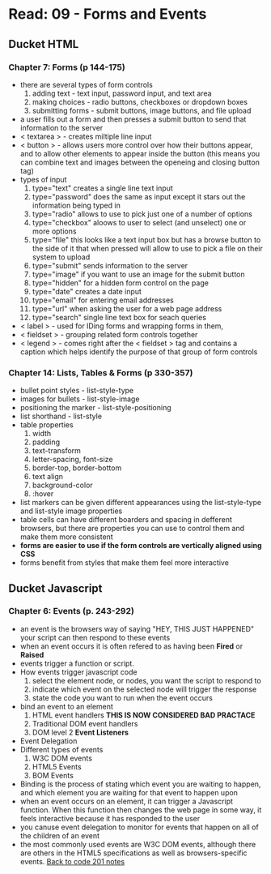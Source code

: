 # Read: 09 - Forms and Events

## Ducket HTML

### Chapter 7: Forms (p 144-175)

- there are several types of form controls
  1. adding text - text input, password input, and text area
  1. making choices - radio buttons, checkboxes or dropdown boxes
  1. submitting forms - submit buttons, image buttons, and file upload
- a user fills out a form and then presses a submit button to send that information to the server
- < textarea > - creates miltiple line input
- < button > - allows users more control over how their buttons appear, and to allow other elements to appear inside the button (this means you can combine text and images between the openeing and closing button tag)
- types of input
  1. type="text" creates a single line text input
  1. type="password" does the same as input except it stars out the information being typed in
  1. type="radio" allows to use to pick just one of a number of options
  1. type="checkbox" aloows to user to select (and unselect) one or more options
  1. type="file" this looks like a text input box but has a browse button to the side of it that when pressed will allow to use to pick a file on their system to upload
  1. type="submit" sends information to the server
  1. type="image" if you want to use an image for the submit button
  1. type="hidden" for a hidden form control on the page
  1. type="date" creates a date input
  1. type="email" for entering email addresses
  1. type="url" when asking the user for a web page address
  1. type="search" single line text box for seach queries
- < label > - used for IDing forms and wrapping forms in them,
- < fieldset > - grouping related form controls together
- < legend > - comes right after the < fieldset > tag and contains a caption which helps identify the purpose of that group of form controls

### Chapter 14: Lists, Tables & Forms (p 330-357)

- bullet point styles - list-style-type
- images for bullets - list-style-image
- positioning the marker - list-style-positioning
- list shorthand - list-style
- table properties
  1. width
  1. padding
  1. text-transform
  1. letter-spacing, font-size
  1. border-top, border-bottom
  1. text align
  1. background-color
  1. :hover
- list markers can be given different appearances using the list-style-type and list-style image properties
- table cells can have different boarders and spacing in defferent browsers, but there are properties you can use to control them and make them more consistent
- **forms are easier to use if the form controls are vertically aligned using CSS**
- forms benefit from styles that make them feel more interactive

## Ducket Javascript

### Chapter 6: Events (p. 243-292)

- an event is the browsers way of saying "HEY, THIS JUST HAPPENED" your script can then respond to these events
- when an event occurs it is often refered to as having been **Fired** or **Raised**
- events trigger a function or script.
- How events trigger javascript code
  1. select the element node, or nodes, you want the script to respond to
  1. indicate which event on the selected node will trigger the response
  1. state the code you want to run when the event occurs
- bind an event to an element
  1. HTML event handlers **THIS IS NOW CONSIDERED BAD PRACTACE**
  1. Traditional DOM event handlers
  1. DOM level 2 **Event Listeners**
- Event Delegation
- Different types of events
  1. W3C DOM events
  1. HTML5 Events
  1. BOM Events
- Binding is the process of stating which event you are waiting to happen, and which element you are waiting for that event to happen upon
- when an event occurs on an element, it can trigger a Javascript function. When this function then changes the web page in some way, it feels interactive because it has responded to the user
- you canuse event delegation to monitor for events that happen on all of the children of an event
- the most commonly used events are W3C DOM events, although there are others in the HTML5 specifications as well as browsers-specific events.
[Back to code 201 notes](201.md)